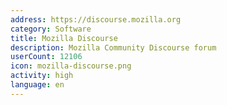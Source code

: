 ```yaml
---
address: https://discourse.mozilla.org
category: Software
title: Mozilla Discourse
description: Mozilla Community Discourse forum
userCount: 12106
icon: mozilla-discourse.png
activity: high
language: en
---
```

